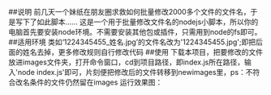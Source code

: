 ##说明
前几天一个妹纸在朋友圈求救如何批量修改2000多个文件的文件名，于是写下了如此脚本......
这是一个用于批量修改文件名的nodejs小脚本，所以你的电脑首先要安装node环境。不需要安装其他包或插件，只需用到node的fs即可。
##适用环境
类如‘1224345455_姓名.jpg’的文件名改为'1224345455.jpg';即把后面的姓名去掉，更多修改规则自行修改代码
##使用
下载本项目，把要修改的文件放进images文件夹，打开命令窗口，cd到项目路径，即index.js所在路径，输入'node index.js'即可，片刻便把修改后的文件转移到newimages里，ps：不符合改名条件的文件仍然留在images
运行效果图：
